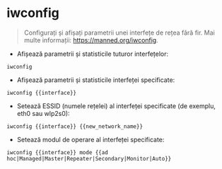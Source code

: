# iwconfig

> Configurați și afișați parametrii unei interfețe de rețea fără fir.
> Mai multe informații: <https://manned.org/iwconfig>.

- Afișează parametrii și statisticile tuturor interfețelor:

`iwconfig`

- Afișează parametrii și statisticile interfeței specificate:

`iwconfig {{interface}}`

- Setează ESSID (numele rețelei) al interfeței specificate (de exemplu, eth0 sau wlp2s0):

`iwconfig {{interface}} {{new_network_name}}`

- Setează modul de operare al interfeței specificate:

`iwconfig {{interface}} mode {{ad hoc|Managed|Master|Repeater|Secondary|Monitor|Auto}}`

